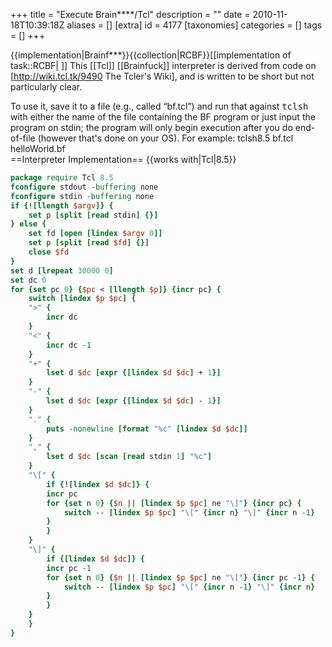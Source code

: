 +++
title = "Execute Brain****/Tcl"
description = ""
date = 2010-11-18T10:39:18Z
aliases = []
[extra]
id = 4177
[taxonomies]
categories = []
tags = []
+++

{{implementation|Brainf***}}{{collection|RCBF}}[[implementation of task::RCBF| ]]
This [[Tcl]] [[Brainfuck]] interpreter is derived from code on [http://wiki.tcl.tk/9490 The Tcler's Wiki], and is written to be short but not particularly clear.

To use it, save it to a file (e.g., called “bf.tcl”) and run that against <tt>tclsh</tt> with either the name of the file containing the BF program or just input the program on stdin; the program will only begin execution after you do end-of-file (however that's done on your OS). For example:
  tclsh8.5 bf.tcl helloWorld.bf
<br clear=all>
==Interpreter Implementation==
{{works with|Tcl|8.5}}

```tcl
package require Tcl 8.5
fconfigure stdout -buffering none
fconfigure stdin -buffering none
if {![llength $argv]} {
    set p [split [read stdin] {}]
} else {
    set fd [open [lindex $argv 0]]
    set p [split [read $fd] {}]
    close $fd
}
set d [lrepeat 30000 0]
set dc 0
for {set pc 0} {$pc < [llength $p]} {incr pc} {
    switch [lindex $p $pc] {
	">" {
	    incr dc
	}
	"<" {
	    incr dc -1
	}
	"+" {
	    lset d $dc [expr {[lindex $d $dc] + 1}]
	}
	"-" {
	    lset d $dc [expr {[lindex $d $dc] - 1}]
	}
	"." {
	    puts -nonewline [format "%c" [lindex $d $dc]]
	}
	"," {
	    lset d $dc [scan [read stdin 1] "%c"]
	}
	"\[" {
	    if {![lindex $d $dc]} {
		incr pc
		for {set n 0} {$n || [lindex $p $pc] ne "\]"} {incr pc} {
		    switch -- [lindex $p $pc] "\[" {incr n} "\]" {incr n -1}
		}
	    }
	}
	"\]" {
	    if {[lindex $d $dc]} {
		incr pc -1
		for {set n 0} {$n || [lindex $p $pc] ne "\["} {incr pc -1} {
		    switch -- [lindex $p $pc] "\[" {incr n -1} "\]" {incr n}
		}
	    }
	}
    }
}
```

